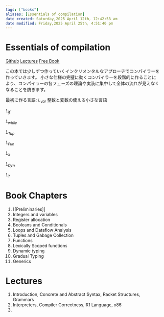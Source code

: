 ```yaml
---
tags: ["books"]
aliases: [Essentials of compilation]
date created: Saturday,2025 April 12th, 12:42:53 am
date modified: Friday,2025 April 25th, 4:51:40 pm
---
```


# Essentials of compilation

[Github](https://github.com/IUCompilerCourse/Essentials-of-Compilation)
[Lectures](https://iucompilercourse.github.io/IU-P423-P523-E313-E513-Fall-2020/)
[Free Book](https://iucompilercourse.github.io/IU-Fall-2024/)

この本では少しずつ作っていくインクリメンタルなアプローチでコンパイラーを作っていきます。
小さな仕様の完璧に動くコンパイラーを段階的に作ることにより、コンパイラーの各フェーズの理論や実装に集中して全体の流れが見えなくなることを防ぎます。

最初に作る言語: $L_{var}$
整数と変数の使える小さな言語

$L_{if}$

$L_{while}$

$L_{Tup}$

$L_{Fun}$

$L_{λ}$

$L_{Dyn}$

$L_{?}$

# Book Chapters

1. [[Preliminaries]]
2. Integers and variables
3. Register allocation
4. Booleans and Conditionals
5. Loops and Dataflow Analysis
6. Tuples and Gabage Collection
7. Functions
8. Lexically Scoped functions
9. Dynamic typing
10. Gradual Typing
11. Generics

# Lectures
1. Introduction, Concrete and Abstract Syntax, Racket Structures, Grammars
2. Interpreters, Compiler Correctness, R1 Language, x86
3. 